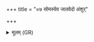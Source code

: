 +++
title = "०७ सोमस्येव जातवेदो अंशुर्"

+++
<details><summary>मूलम् (GR)</summary>

सोमस्येव जातवेदो  
अंशुर् आ प्यायताम् अयम् ।  
अग्ने विरप्सिनं मेध्यम्  
अयक्ष्मं कृणु जीवसे ॥
</details>